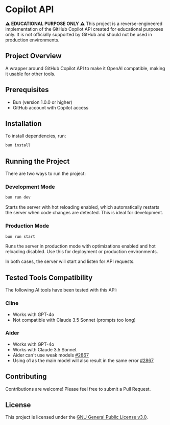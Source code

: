 # Copilot API

⚠️ **EDUCATIONAL PURPOSE ONLY** ⚠️
This project is a reverse-engineered implementation of the GitHub Copilot API created for educational purposes only. It is not officially supported by GitHub and should not be used in production environments.

## Project Overview

A wrapper around GitHub Copilot API to make it OpenAI compatible, making it usable for other tools.

## Prerequisites

- Bun (version 1.0.0 or higher)
- GitHub account with Copilot access

## Installation

To install dependencies, run:

```sh
bun install
```

## Running the Project

There are two ways to run the project:

### Development Mode
```sh
bun run dev
```
Starts the server with hot reloading enabled, which automatically restarts the server when code changes are detected. This is ideal for development.

### Production Mode
```sh
bun run start
```
Runs the server in production mode with optimizations enabled and hot reloading disabled. Use this for deployment or production environments.

In both cases, the server will start and listen for API requests.

## Tested Tools Compatibility

The following AI tools have been tested with this API:

### Cline
- Works with GPT-4o
- Not compatible with Claude 3.5 Sonnet (prompts too long)

### Aider
- Works with GPT-4o
- Works with Claude 3.5 Sonnet
- Aider can't use weak models [#2867](https://github.com/Aider-AI/aider/issues/2867)
- Using o1 as the main model will also result in the same error [#2867](https://github.com/Aider-AI/aider/issues/2867)

## Contributing

Contributions are welcome! Please feel free to submit a Pull Request.

## License

This project is licensed under the [GNU General Public License v3.0](LICENSE).
